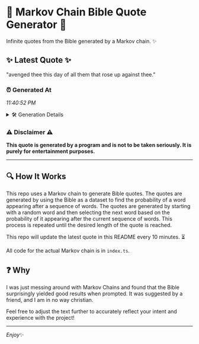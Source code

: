 # 📖 Markov Chain Bible Quote Generator 📖

Infinite quotes from the Bible generated by a Markov chain. ✨

## ✨ Latest Quote ✨
"avenged thee this day of all them that rose up against thee."

### ⏰ Generated At
*11:40:52 PM*

<details>
    <summary>🛠️ Generation Details</summary>
    <p>
        <strong>🌱 Seed:</strong> avenged<br>
        <strong>🔄 Iterations:</strong> 11<br>
        <strong>📜 Context History:</strong><br>[ avenged ]: thee<br>[ avenged, thee ]: this<br>[ avenged, thee, this ]: day<br>[ avenged, thee, this, day ]: of<br>[ avenged, thee, this, day, of ]: all<br>[ avenged, thee, this, day, of, all ]: them<br>[ thee, this, day, of, all, them ]: that<br>[ this, day, of, all, them, that ]: rose<br>[ day, of, all, them, that, rose ]: up<br>[ of, all, them, that, rose, up ]: against<br>[ all, them, that, rose, up, against ]: thee.<br>
    </p>
</details>

### ⚠️ Disclaimer ⚠️
**This quote is generated by a program and is not to be taken seriously. It is purely for entertainment purposes.**

---

## 🔍 How It Works

This repo uses a Markov chain to generate Bible quotes. The quotes are generated by using the Bible as a dataset to find the probability of a word appearing after a sequence of words. The quotes are generated by starting with a random word and then selecting the next word based on the probability of it appearing after the current sequence of words. This process is repeated until the desired length of the quote is reached.

This repo will update the latest quote in this README every 10 minutes. ⏳

All code for the actual Markov chain is in `index.ts`.

## ❓ Why

I was just messing around with Markov Chains and found that the Bible surprisingly yielded good results when prompted. 
It was suggested by a friend, and I am in no way christian.

Feel free to adjust the text further to accurately reflect your intent and experience with the project!

---

*Enjoy*✨
